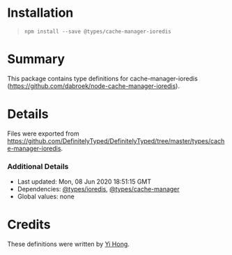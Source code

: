 # Installation
> `npm install --save @types/cache-manager-ioredis`

# Summary
This package contains type definitions for cache-manager-ioredis (https://github.com/dabroek/node-cache-manager-ioredis).

# Details
Files were exported from https://github.com/DefinitelyTyped/DefinitelyTyped/tree/master/types/cache-manager-ioredis.

### Additional Details
 * Last updated: Mon, 08 Jun 2020 18:51:15 GMT
 * Dependencies: [@types/ioredis](https://npmjs.com/package/@types/ioredis), [@types/cache-manager](https://npmjs.com/package/@types/cache-manager)
 * Global values: none

# Credits
These definitions were written by [Yi Hong](https://github.com/hongyiweiwu).
